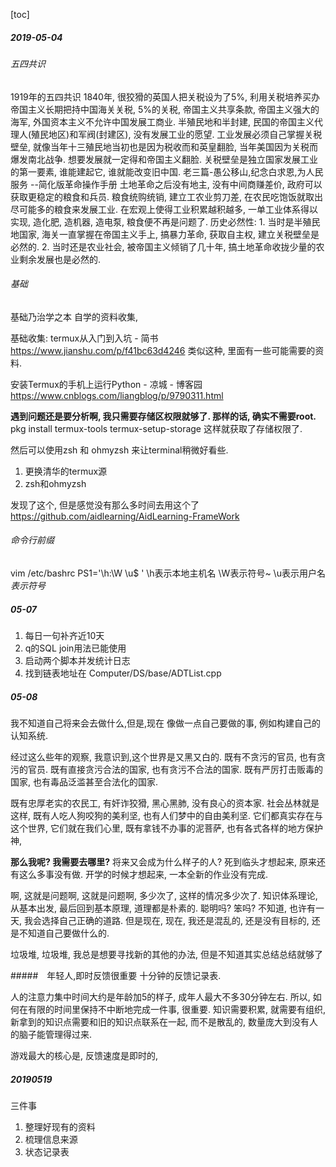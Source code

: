 [toc]
##### 2019-05-04 
###### 五四共识
1919年的五四共识
1840年, 很狡猾的英国人把关税设为了5%, 利用关税培养买办
帝国主义长期把持中国海关关税, 5%的关税, 帝国主义共享条款, 帝国主义强大的海军, 外国资本主义不允许中国发展工商业. 半殖民地和半封建, 民国的帝国主义代理人(殖民地区)和军阀(封建区), 没有发展工业的愿望.
工业发展必须自己掌握关税壁垒, 就像当年十三殖民地当初也是因为税收而和英皇翻脸, 当年美国因为关税而爆发南北战争. 想要发展就一定得和帝国主义翻脸. 关税壁垒是独立国家发展工业的第一要素, 谁能建起它, 谁就能改变旧中国. 
老三篇-愚公移山,纪念白求恩,为人民服务 --简化版革命操作手册
土地革命之后没有地主, 没有中间商赚差价, 政府可以获取更稳定的粮食和兵员.
粮食统购统销, 建立工农业剪刀差, 在农民吃饱饭就取出尽可能多的粮食来发展工业. 在宏观上使得工业积累越积越多, 一单工业体系得以实现, 造化肥, 造机器, 造电泵, 粮食便不再是问题了.
历史必然性:
    1. 当时是半殖民地国家, 海关一直掌握在帝国主义手上, 搞暴力革命, 获取自主权, 建立关税壁垒是必然的.
    2. 当时还是农业社会, 被帝国主义倾销了几十年, 搞土地革命收拢少量的农业剩余发展也是必然的.

###### 基础
基础乃治学之本
自学的资料收集,

基础收集:
termux从入门到入坑 - 简书
https://www.jianshu.com/p/f41bc63d4246
类似这种, 里面有一些可能需要的资料.

安装Termux的手机上运行Python - 凉城 - 博客园
https://www.cnblogs.com/liangblog/p/9790311.html

**遇到问题还是要分析啊, 我只需要存储区权限就够了. 那样的话, 确实不需要root.**
pkg install termux-tools
termux-setup-storage
这样就获取了存储权限了.

然后可以使用zsh 和 ohmyzsh 来让terminal稍微好看些.

1. 更换清华的termux源
2. zsh和ohmyzsh

发现了这个, 但是感觉没有那么多时间去用这个了
https://github.com/aidlearning/AidLearning-FrameWork


###### 命令行前缀
vim /etc/bashrc
PS1='\h:\W \u\$ '
\h表示本地主机名 
\W表示符号~ 
\u表示用户名 
$表示符号$ 

##### 05-07

1. 每日一句补齐近10天
2. q的SQL join用法已能使用
3. 启动两个脚本并发统计日志
4. 找到链表地址在 Computer/DS/base/ADTList.cpp

##### 05-08
我不知道自己将来会去做什么,但是,现在
像做一点自己要做的事, 例如构建自己的认知系统.

经过这么些年的观察, 我意识到,这个世界是又黑又白的.
既有不贪污的官员, 也有贪污的官员. 既有直接贪污合法的国家, 也有贪污不合法的国家. 既有严厉打击贩毒的国家, 也有毒品泛滥甚至合法化的国家.

既有忠厚老实的农民工, 有奸诈狡猾, 黑心黑肺, 没有良心的资本家.
社会丛林就是这样, 既有人吃人狗咬狗的美利坚, 也有人们梦中的自由美利坚.
它们都真实存在与这个世界, 它们就在我们心里, 既有拿钱不办事的泥菩萨, 
也有各式各样的地方保护神, 

**那么我呢? 我需要去哪里?** 将来又会成为什么样子的人?
死到临头才想起来, 原来还有这么多事没有做.
开学的时候才想起来, 一本全新的作业没有完成.

啊, 这就是问题啊, 这就是问题啊, 多少次了, 这样的情况多少次了.
知识体系理论, 从基本出发, 最后回到基本原理, 道理都是朴素的.
聪明吗? 笨吗? 不知道, 也许有一天, 我会选择自己正确的道路.
但是现在, 现在, 我还是混乱的, 还是没有目标的, 还是不知道自己要做什么的.

垃圾堆, 垃圾堆, 我总是想要寻找新的其他的办法, 但是不知道其实总结总结就够了

#####　年轻人,即时反馈很重要
十分钟的反馈记录表.

人的注意力集中时间大约是年龄加5的样子, 成年人最大不多30分钟左右.
所以, 如何在有限的时间里保持不中断地完成一件事, 很重要.
知识需要积累, 就需要有组织, 新拿到的知识点需要和旧的知识点联系在一起,
而不是散乱的, 数量庞大到没有人的脑子能管理得过来.

游戏最大的核心是, 反馈速度是即时的, 

##### 20190519
三件事
1. 整理好现有的资料
2. 梳理信息来源
3. 状态记录表
